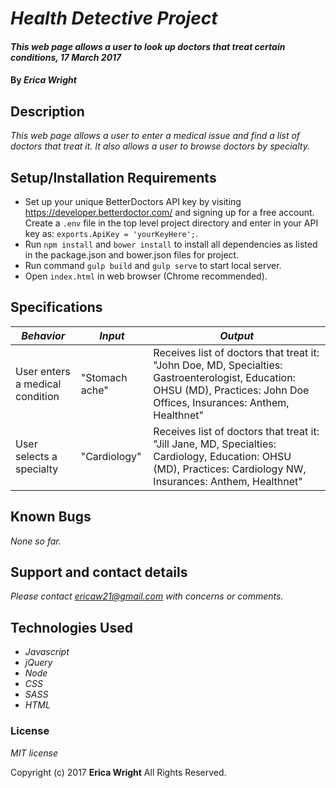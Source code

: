 # _Health Detective Project_

#### _This web page allows a user to look up doctors that treat certain conditions, 17 March 2017_

#### By _**Erica Wright**_

## Description

_This web page allows a user to enter a medical issue and find a list of doctors that treat it. It also allows a user to browse doctors by specialty._

## Setup/Installation Requirements

* Set up your unique BetterDoctors API key by visiting https://developer.betterdoctor.com/ and signing up for a free account. Create a `.env` file in the top level project directory and enter in your API key as: `exports.ApiKey = 'yourKeyHere';`.
* Run `npm install` and `bower install` to install all dependencies as listed in the package.json and bower.json files for project.
* Run command `gulp build` and `gulp serve` to start local server.
* Open `index.html` in web browser (Chrome recommended).

## Specifications

|    *Behavior*   |    *Input*    |     *Output*    |
|-----------------|---------------|-----------------|
| User enters a medical condition| "Stomach ache" | Receives list of doctors that treat it: "John Doe, MD, Specialties: Gastroenterologist, Education: OHSU (MD), Practices: John Doe Offices, Insurances: Anthem, Healthnet"|
| User selects a specialty| "Cardiology" | Receives list of doctors that treat it: "Jill Jane, MD, Specialties: Cardiology, Education: OHSU (MD), Practices: Cardiology NW, Insurances: Anthem, Healthnet"|


## Known Bugs

_None so far._

## Support and contact details

_Please contact ericaw21@gmail.com with concerns or comments._

## Technologies Used

* _Javascript_
* _jQuery_
* _Node_
* _CSS_
* _SASS_
* _HTML_


### License

*MIT license*

Copyright (c) 2017 **Erica Wright** All Rights Reserved.
